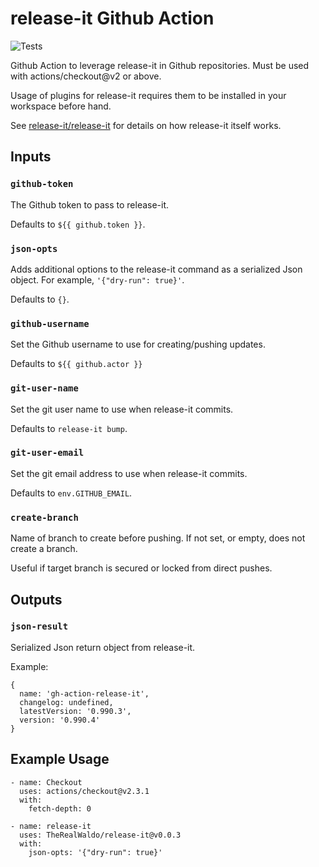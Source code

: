# release-it Github Action
![Tests](https://github.com/TheRealWaldo/release-it/workflows/Tests/badge.svg)

Github Action to leverage release-it in Github repositories.  Must be used with actions/checkout@v2 or above.

Usage of plugins for release-it requires them to be installed in your workspace before hand.

See [release-it/release-it](https://github.com/release-it/release-it) for details on how release-it itself works.

## Inputs

### `github-token`

The Github token to pass to release-it.

Defaults to `${{ github.token }}`.

### `json-opts`

Adds additional options to the release-it command as a serialized Json object.  For example, `'{"dry-run": true}'`.

Defaults to `{}`.

### `github-username`

Set the Github username to use for creating/pushing updates.

Defaults to `${{ github.actor }}`

### `git-user-name`

Set the git user name to use when release-it commits.

Defaults to `release-it bump`.

### `git-user-email`

Set the git email address to use when release-it commits.

Defaults to `env.GITHUB_EMAIL`.

### `create-branch`

Name of branch to create before pushing.  If not set, or empty, does not create a branch.

Useful if target branch is secured or locked from direct pushes.

## Outputs

### `json-result`

Serialized Json return object from release-it.

Example:
```
{
  name: 'gh-action-release-it',
  changelog: undefined,
  latestVersion: '0.990.3',
  version: '0.990.4'
}
```

## Example Usage

```
- name: Checkout
  uses: actions/checkout@v2.3.1
  with:
    fetch-depth: 0

- name: release-it
  uses: TheRealWaldo/release-it@v0.0.3
  with:
    json-opts: '{"dry-run": true}'
```
